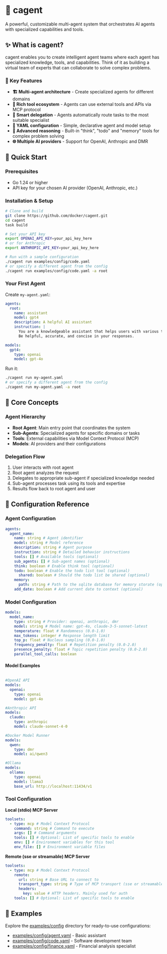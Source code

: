 # 🤖 cagent

A powerful, customizable multi-agent system that orchestrates AI agents with
specialized capabilities and tools.

## ✨ What is cagent?

cagent enables you to create intelligent agent teams where each agent has
specialized knowledge, tools, and capabilities. Think of it as building a
virtual team of experts that can collaborate to solve complex problems.

### 🎯 Key Features

- **🏗️ Multi-agent architecture** - Create specialized agents for different
  domains
- **🔧 Rich tool ecosystem** - Agents can use external tools and APIs via MCP
  protocol
- **🔄 Smart delegation** - Agents automatically route tasks to the most
  suitable specialist
- **📝 YAML configuration** - Simple, declarative agent and model setup
- **💭 Advanced reasoning** - Built-in "think", "todo" and "memory" tools for
  complex problem solving
- **🌐 Multiple AI providers** - Support for OpenAI, Anthropic and DMR

## 🚀 Quick Start

### Prerequisites

- Go 1.24 or higher
- API key for your chosen AI provider (OpenAI, Anthropic, etc.)

### Installation & Setup

```bash
# Clone and build
git clone https://github.com/docker/cagent.git
cd cagent
task build

# Set your API key
export OPENAI_API_KEY=your_api_key_here
# or for Anthropic
export ANTHROPIC_API_KEY=your_api_key_here

# Run with a sample configuration
./cagent run examples/config/code.yaml
# or specify a different agent from the config
./cagent run examples/config/code.yaml -a root
```

### Your First Agent

Create `my-agent.yaml`:

```yaml
agents:
  root:
    name: assistant
    model: gpt4
    description: A helpful AI assistant
    instruction: |
      You are a knowledgeable assistant that helps users with various tasks.
      Be helpful, accurate, and concise in your responses.

models:
  gpt4:
    type: openai
    model: gpt-4o
```

Run it:

```bash
./cagent run my-agent.yaml
# or specify a different agent from the config
./cagent run my-agent.yaml -a root
```

## 🎯 Core Concepts

### Agent Hierarchy

- **Root Agent**: Main entry point that coordinates the system
- **Sub-Agents**: Specialized agents for specific domains or tasks
- **Tools**: External capabilities via Model Context Protocol (MCP)
- **Models**: AI providers and their configurations

### Delegation Flow

1. User interacts with root agent
2. Root agent analyzes the request
3. Delegates to appropriate sub-agent if specialized knowledge needed
4. Sub-agent processes task using its tools and expertise
5. Results flow back to root agent and user

## 🔧 Configuration Reference

### Agent Configuration

```yaml
agents:
  agent_name:
    name: string # Agent identifier
    model: string # Model reference
    description: string # Agent purpose
    instruction: string # Detailed behavior instructions
    tools: [] # Available tools (optional)
    sub_agents: [] # Sub-agent names (optional)
    think: boolean # Enable think tool (optional)
    todo: boolean # Enable the todo list tool (optional)
      shared: boolean # Should the todo list be shared (optional)
    memory:
      path: string # Path to the sqlite database for memory storate (optional)
    add_date: boolean # Add current date to context (optional)
```

### Model Configuration

```yaml
models:
  model_name:
    type: string # Provider: openai, anthropic, dmr
    model: string # Model name: gpt-4o, claude-3-5-sonnet-latest
    temperature: float # Randomness (0.0-1.0)
    max_tokens: integer # Response length limit
    top_p: float # Nucleus sampling (0.0-1.0)
    frequency_penalty: float # Repetition penalty (0.0-2.0)
    presence_penalty: float # Topic repetition penalty (0.0-2.0)
    parallel_tool_calls: boolean
```

#### Model Examples
```yaml

#OpenAI API 
models:
  openai:
    type: openai
    model: gpt-4o

#Anthropic API
models:
  claude:
    type: anthropic
    model: claude-sonnet-4-0

#Docker Model Runner
models: 
  qwen:
    type: dmr
    model: ai/qwen3

#Ollama
models:
  ollama:
    type: openai
    model: llama3
    base_url: http://localhost:11434/v1

```

### Tool Configuration

**Local (stdio) MCP Server**

```yaml
toolsets:
  - type: mcp # Model Context Protocol
    command: string # Command to execute
    args: [] # Command arguments
    tools: [] # Optional: List of specific tools to enable
    env: [] # Environment variables for this tool
    env_file: [] # Environment variable files
```

**Remote (sse or streamable) MCP Server**

```yaml
toolsets:
  - type: mcp # Model Context Protocol
    remote:
      url: string # Base URL to connect to
      transport_type: string # Type of MCP transport (sse or streamable)
      headers:
        key: value # HTTP headers. Mainly used for auth
    tools: [] # Optional: List of specific tools to enable
```

## 🤝 Examples

Explore the [examples/config](examples/config/) directory for ready-to-use configurations:

- [examples/config/agent.yaml](examples/config/agent.yaml) - Basic assistant
- [examples/config/code.yaml](examples/config/code.yaml) - Software development team
- [examples/config/finance.yaml](examples/config/finance.yaml) - Financial analysis specialist

